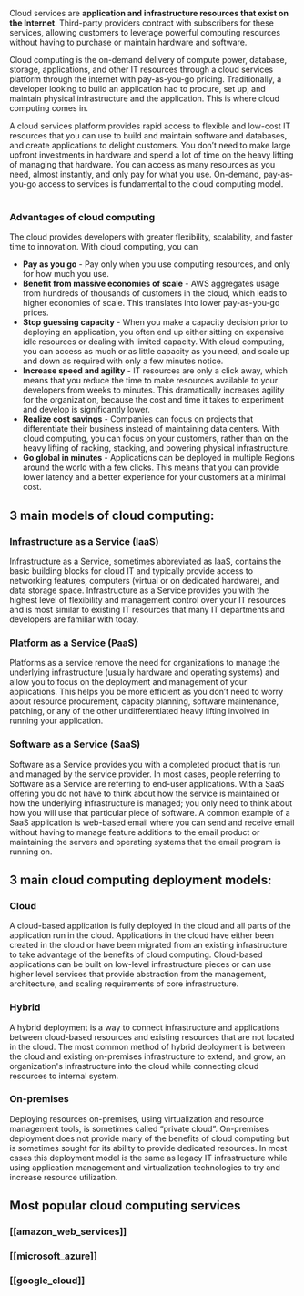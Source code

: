 Cloud services are **application and infrastructure resources that exist on the Internet**. Third-party providers contract with subscribers for these services, allowing customers to leverage powerful computing resources without having to purchase or maintain hardware and software.

Cloud computing is the on-demand delivery of compute power, database, storage, applications, and other IT resources through a cloud services platform through the internet with pay-as-you-go pricing. Traditionally, a developer looking to build an application had to procure, set up, and maintain physical infrastructure and the application. This is where cloud computing comes in.  

A cloud services platform provides rapid access to flexible and low-cost IT resources that you can use to build and maintain software and databases, and create applications to delight customers. You don’t need to make large upfront investments in hardware and spend a lot of time on the heavy lifting of managing that hardware. You can access as many resources as you need, almost instantly, and only pay for what you use. On-demand, pay-as-you-go access to services is fundamental to the cloud computing model.  
 

### Advantages of cloud computing

The cloud provides developers with greater flexibility, scalability, and faster time to innovation. With cloud computing, you can  

- **Pay as you go** - Pay only when you use computing resources, and only for how much you use.
- **Benefit from massive economies of scale** - AWS aggregates usage from hundreds of thousands of customers in the cloud, which leads to higher economies of scale. This translates into lower pay-as-you-go prices.
- **Stop guessing capacity** - When you make a capacity decision prior to deploying an application, you often end up either sitting on expensive idle resources or dealing with limited capacity. With cloud computing, you can access as much or as little capacity as you need, and scale up and down as required with only a few minutes notice.
- **Increase speed and agility** - IT resources are only a click away, which means that you reduce the time to make resources available to your developers from weeks to minutes. This dramatically increases agility for the organization, because the cost and time it takes to experiment and develop is significantly lower.
- **Realize cost savings** - Companies can focus on projects that differentiate their business instead of maintaining data centers. With cloud computing, you can focus on your customers, rather than on the heavy lifting of racking, stacking, and powering physical infrastructure.
- **Go global in minutes** - Applications can be deployed in multiple Regions around the world with a few clicks. This means that you can provide lower latency and a better experience for your customers at a minimal cost.

## 3 main models of cloud computing:

### Infrastructure as a Service (IaaS)
Infrastructure as a Service, sometimes abbreviated as IaaS, contains the basic building blocks for cloud IT and typically provide access to networking features, computers (virtual or on dedicated hardware), and data storage space. Infrastructure as a Service provides you with the highest level of flexibility and management control over your IT resources and is most similar to existing IT resources that many IT departments and developers are familiar with today.

### Platform as a Service (PaaS)
Platforms as a service remove the need for organizations to manage the underlying infrastructure (usually hardware and operating systems) and allow you to focus on the deployment and management of your applications. This helps you be more efficient as you don’t need to worry about resource procurement, capacity planning, software maintenance, patching, or any of the other undifferentiated heavy lifting involved in running your application.

### Software as a Service (SaaS)
Software as a Service provides you with a completed product that is run and managed by the service provider. In most cases, people referring to Software as a Service are referring to end-user applications. With a SaaS offering you do not have to think about how the service is maintained or how the underlying infrastructure is managed; you only need to think about how you will use that particular piece of software. A common example of a SaaS application is web-based email where you can send and receive email without having to manage feature additions to the email product or maintaining the servers and operating systems that the email program is running on.

## 3 main cloud computing deployment models:

### Cloud
A cloud-based application is fully deployed in the cloud and all parts of the application run in the cloud. Applications in the cloud have either been created in the cloud or have been migrated from an existing infrastructure to take advantage of the benefits of cloud computing. Cloud-based applications can be built on low-level infrastructure pieces or can use higher level services that provide abstraction from the management, architecture, and scaling requirements of core infrastructure.

### Hybrid
A hybrid deployment is a way to connect infrastructure and applications between cloud-based resources and existing resources that are not located in the cloud. The most common method of hybrid deployment is between the cloud and existing on-premises infrastructure to extend, and grow, an organization's infrastructure into the cloud while connecting cloud resources to internal system.

### On-premises

Deploying resources on-premises, using virtualization and resource management tools, is sometimes called “private cloud”. On-premises deployment does not provide many of the benefits of cloud computing but is sometimes sought for its ability to provide dedicated resources. In most cases this deployment model is the same as legacy IT infrastructure while using application management and virtualization technologies to try and increase resource utilization.


## Most popular cloud computing services

### [[amazon_web_services]]

### [[microsoft_azure]]

### [[google_cloud]]
